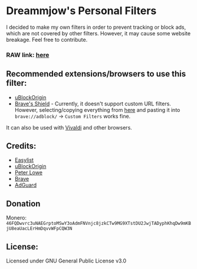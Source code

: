 # Dreammjow's Personal Filters

I decided to make my own filters in order to prevent tracking or block ads, which are not covered by other filters. However, it may cause some website breakage. Feel free to contribute.

### RAW link: [here](https://raw.githubusercontent.com/dreammjow/MyFilters/main/src/filters.txt)

## Recommended extensions/browsers to use this filter:

* [uBlockOrigin](https://ublockorigin.com/)
* [Brave's Shield](https://brave.com/download) - Currently, it doesn't support custom URL filters. However, selecting/copying everything from [here](https://raw.githubusercontent.com/dreammjow/MyFilters/main/src/filters.txt) and pasting it into `brave://adblock/` → `Custom Filters` works fine.

It can also be used with [Vivaldi](https://vivaldi.com/download/) and other browsers.

## Credits:

* [Easylist](https://github.com/easylist)
* [uBlockOrigin](https://github.com/uBlockOrigin)
* [Peter Lowe](https://pgl.yoyo.org/)
* [Brave](https://github.com/brave)
* [AdGuard](https://github.com/adguard)

## Donation
Monero: `46FQDwvrc3uNAEGrptoMSwY3oAdmFNVnjc8jzkCTw9MG9XTstDU2JwjTADyphKhqDw9mKBjU8eaUacLErHmDqvvWFpCQW3N`

## License:
Licensed under GNU General Public License v3.0